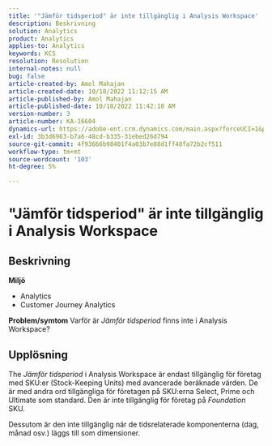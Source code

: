 ```yaml
---
title: '"Jämför tidsperiod" är inte tillgänglig i Analysis Workspace'
description: Beskrivning
solution: Analytics
product: Analytics
applies-to: Analytics
keywords: KCS
resolution: Resolution
internal-notes: null
bug: false
article-created-by: Amol Mahajan
article-created-date: 10/18/2022 11:12:15 AM
article-published-by: Amol Mahajan
article-published-date: 10/18/2022 11:42:18 AM
version-number: 3
article-number: KA-16604
dynamics-url: https://adobe-ent.crm.dynamics.com/main.aspx?forceUCI=1&pagetype=entityrecord&etn=knowledgearticle&id=a99d38b4-d54e-ed11-bba2-0022480866ad
exl-id: 3b3d6963-b7a6-48cd-b335-31ebed26d794
source-git-commit: 4f93666b98401f4a03b7e88d1ff48fa72b2cf511
workflow-type: tm+mt
source-wordcount: '103'
ht-degree: 5%

---
```


# &quot;Jämför tidsperiod&quot; är inte tillgänglig i Analysis Workspace

## Beskrivning

<b>Miljö</b>
- Analytics 
- Customer Journey Analytics

<b>Problem/symtom</b>
Varför är *Jämför tidsperiod* finns inte i Analysis Workspace?


## Upplösning


The *Jämför tidsperiod* i Analysis Workspace är endast tillgänglig för företag med SKU:er (Stock-Keeping Units) med avancerade beräknade värden. De är med andra ord tillgängliga för företagen på SKU:erna Select, Prime och Ultimate som standard. Den är inte tillgänglig för företag på *Foundation* SKU.

Dessutom är den inte tillgänglig när de tidsrelaterade komponenterna (dag, månad osv.) läggs till som dimensioner.
